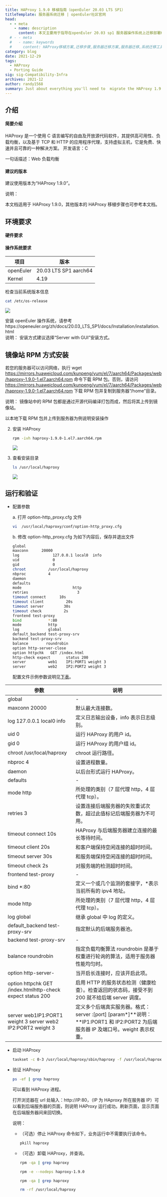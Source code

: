 ```yaml
---
title: HAProxy 1.9.0 移植指南（openEuler 20.03 LTS SP1）
titleTemplate: 服务器系统迁移 | openEuler社区官网
head:
  - - meta
    - name: description
      content: 本文主要用于指导在openEuler 20.03 sp1 服务器操作系统上迁移部署HAProxy 1.9.0。想要了解更多服务器迁移相关内容，欢迎访问openEuler官网。
  # - - meta
  #   - name: keywords
  #     content: HAProxy移植方案,迁移步骤,服务器迁移方案,服务器迁移,系统迁移工具,迁移工具
category: blog
date: 2021-12-29
tags:
  - HAProxy
  - Porting Guide
sig: sig-Compatibility-Infra
archives: 2021-12
author: randy1568
summary: Just about everything you'll need to  migrate the HAProxy 1.9.0
---
```


## 介绍

#### 简要介绍

HAProxy 是一个使用 C 语言编写的自由及开放源代码软件，其提供高可用性、负载均衡，以及基于 TCP 和 HTTP 的应用程序代理，支持虚拟主机，它是免费、快速并且可靠的一种解决方案。
开发语言：C

一句话描述：Web 负载均衡

#### 建议的版本

建议使用版本为“HAProxy 1.9.0”。

说明：

本文档适用于 HAProxy 1.9.0，其他版本的 HAProxy 移植步骤也可参考本文档。

## 环境要求

#### 硬件要求



#### 操作系统要求

| 项目      | 版本                  |
| --------- | --------------------- |
| openEuler | 20.03 LTS SP1 aarch64 |
| Kernel    | 4.19                  |

检查当前系统版本信息

```bash
cat /etc/os-release
```

<img src="./image/HAProxy-1.jpeg">

安装 openEuler 操作系统，请参考https://openeuler.org/zh/docs/20.03_LTS_SP1/docs/Installation/installation.html  
说明：
安装方式建议选择“Server with GUI”安装方式。

## 镜像站 RPM 方式安装

若您的服务器可以访问网络，执行 wget https://mirrors.huaweicloud.com/kunpeng/yum/el/7/aarch64/Packages/web/haproxy-1.9.0-1.el7.aarch64.rpm 命令下载 RPM 包。否则，请访问 https://mirrors.huaweicloud.com/kunpeng/yum/el/7/aarch64/Packages/web/haproxy-1.9.0-1.el7.aarch64.rpm 下载 RPM 包并复制到服务器“/home”目录。

说明：
镜像站中的 RPM 包都是通过开源代码编译打包而成，然后将其上传到镜像站。

以本地下载 RPM 包并上传到服务器为例说明安装操作

2. 安装 HAProxy

   ```bash
   rpm -ivh haproxy-1.9.0-1.el7.aarch64.rpm
   ```

   <img src="./image/HAProxy-2.png">

3. 查看安装目录

   ```bash
   ls /usr/local/haproxy
   ```

   <img src="./image/HAProxy-3.png">

## 运行和验证

- 配置参数

  a. 打开 option-http_proxy.cfg 文件

  ```bash
  vi  /usr/local/haproxy/conf/option-http_proxy.cfg
  ```

  b. 修改 option-http_proxy.cfg 为如下内容后，保存并退出文件

  ```bash
  global
  maxconn      20000
  log               127.0.0.1 local0  info
  uid               0
  gid               0
  chroot          /usr/local/haproxy
  nbproc          4
  daemon
  defaults
  mode                       http
  retries                      3
  timeout connect      10s
  timeout client          20s
  timeout server         30s
  timeout check          2s
  frontend test-proxy
  bind            *:80
  mode            http
  log             global
  default_backend test-proxy-srv
  backend test-proxy-srv
  balance        roundrobin
  option http-server-close
  option httpchk   GET /index.html
  http-check expect       status 200
  server          web1    IP1:PORT1 weight 3
  server          web2    IP2:PORT2 weight 3
  ```

  配置文件示例参数说明见[下表](https://support.huaweicloud.com/prtg-kunpengwebs/kunpenghaproxy_02_0011.html#kunpenghaproxy_02_0011__table177828478439)。

| 参数                                                         | 说明                                                                                                                              |
| ------------------------------------------------------------ | --------------------------------------------------------------------------------------------------------------------------------- |
| global                                                       | -                                                                                                                                 |
| maxconn 20000                                                | 默认最大连接数。                                                                                                                  |
| log 127.0.0.1 local0 info                                    | 定义日志输出设备，info 表示日志级别。                                                                                             |
| uid 0                                                        | 运行 HAProxy 的用户 id。                                                                                                          |
| gid 0                                                        | 运行 HAProxy 的用户组 id。                                                                                                        |
| chroot /usr/local/haproxy                                    | chroot 运行路径。                                                                                                                 |
| nbproc 4                                                     | 设置进程数量。                                                                                                                    |
| daemon                                                       | 以后台形式运行 HAProxy。                                                                                                          |
| defaults                                                     | -                                                                                                                                 |
| mode http                                                    | 所处理的类别（7 层代理 http，4 层代理 tcp）。                                                                                     |
| retries 3                                                    | 设置连接后端服务器的失败重试次数，超过此值标记后端服务器为不可用。                                                                |
| timeout connect 10s                                          | HAProxy 与后端服务器建立连接的最长等待时间。                                                                                      |
| timeout client 20s                                           | 和客户端保持空闲连接的超时时间。                                                                                                  |
| timeout server 30s                                           | 和服务端保持空闲连接的超时时间。                                                                                                  |
| timeout check 2s                                             | 对服务端的检测超时时间。                                                                                                          |
| frontend test-proxy                                          | -                                                                                                                                 |
| bind \*:80                                                   | 定义一个或几个监测的套接字，\*表示当前所有的 ipv4 地址。                                                                          |
| mode http                                                    | 所处理的类别（7 层代理 http，4 层代理 tcp）。                                                                                     |
| log global                                                   | 继承 global 中 log 的定义。                                                                                                       |
| default_backend test-proxy-srv                               | 指定默认的后端服务器池。                                                                                                          |
| backend test-proxy-srv                                       | -                                                                                                                                 |
| balance roundrobin                                           | 指定负载均衡算法 roundrobin 是基于权重进行轮询的算法，适用于服务器性能均匀时。                                                    |
| option http-server-                                          | 当开启长连接时，应该开启此项。                                                                                                    |
| option httpchk GET /index.htmlhttp-check expect status 200   | 启用 HTTP 的服务状态检测（健康检查）。检查返回的状态码，接受不到 200 就不给后端 server 调度。                                     |
| server web1IP1:PORT1 weight 3 server web2 IP2:PORT2 weight 3 | 定义多个后端真实服务器。格式：server :[port] [param*]**说明：**IP1:PORT1 和 IP2:PORT2 为后端服务器 IP 及端口号。weight 表示权重。 |

- 启动 HAProxy

  ```bash
  taskset -c 0-3 /usr/local/haproxy/sbin/haproxy -f /usr/local/haproxy/conf/option-http_proxy.cfg
  ```

- 验证 HAProxy

  ```bash
  ps -ef | grep haproxy
  ```

  可以看到 HAProxy 进程。

  打开浏览器在 url 处输入：http://IP:80，（IP 为 HAproxy 所在服务器 IP）可以看到后端服务器的页面，则说明 HAProxy 运行成功。刷新页面，显示页面在后端服务器间来回切换。

  说明：

  - （可选）停止 HAProxy 命令如下，业务运行中不需要执行该命令。

    ```bash
    pkill haproxy
    ```

  - （可选）卸载 HAProxy，并查询。

    ```bash
    rpm -qa | grep haproxy
    ```

    ```bash
    rpm -e --nodeps haproxy-1.9.0
    ```

    ```bash
    rpm -qa | grep haproxy
    ```

    ```bash
    rm -rf /usr/local/haproxy
    ```
